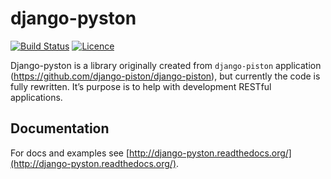 # django-pyston

[![Build
Status](https://travis-ci.org/druids/django-pyston.svg?branch=master)](https://travis-ci.org/druids/django-pyston)
[![Licence](https://img.shields.io/badge/License-BSD%203--Clause-blue.svg)](https://opensource.org/licenses/BSD-3-Clause)

Django-pyston is a library originally created from `django-piston` application
(https://github.com/django-piston/django-piston), but currently the code is fully rewritten. It’s purpose is to help
 with development RESTful applications.


## Documentation

For docs and examples see [http://django-pyston.readthedocs.org/](http://django-pyston.readthedocs.org/).
